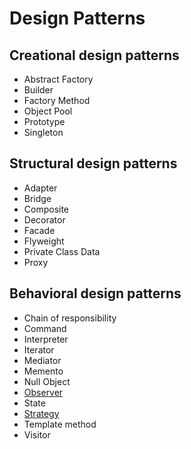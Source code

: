 # Design Patterns

## Creational design patterns
- Abstract Factory
- Builder
- Factory Method
- Object Pool
- Prototype
- Singleton

## Structural design patterns
- Adapter
- Bridge
- Composite
- Decorator
- Facade
- Flyweight
- Private Class Data
- Proxy

## Behavioral design patterns
- Chain of responsibility
- Command
- Interpreter
- Iterator
- Mediator
- Memento
- Null Object
- [Observer](https://github.com/fukuli053/DesignPatterns/tree/master/ObserverPattern)
- State
- [Strategy](https://github.com/fukuli053/DesignPatterns/tree/master/StrategyPattern)
- Template method
- Visitor

